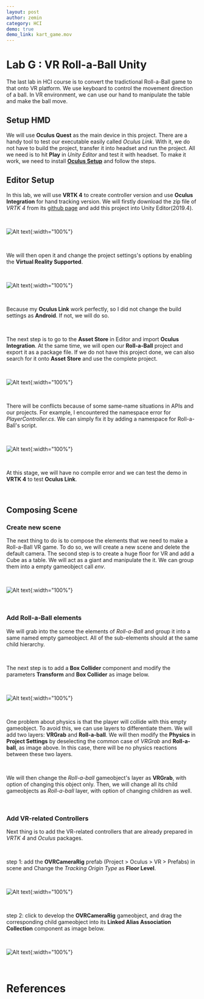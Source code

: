 ```yaml
---
layout: post
author: zemin 
category: HCI
demo: true
demo_link: kart_game.mov
---
```


# Lab G : VR Roll-a-Ball Unity

The last lab in HCI course is to convert the tradictional Roll-a-Ball game to that onto VR platform. We use keyboard to control the movement direction of a ball. In VR environment, we can use our hand to manipulate the table and make the ball move.

## Setup HMD

We will use **Oculus Quest** as the main device in this project. There are a handy tool to test our executable easily called *Oculus Link*. With it, we do not have to build the project, transfer it into headset and run the project. All we need is to hit **Play** in *Unity Editor* and test it with headset. To make it work, we need to install **[Oculus Setup](https://www.oculus.com/setup/)** and follow the steps.

## Editor Setup

In this lab, we will use **VRTK 4** to create controller version and use **Oculus Integration** for hand tracking version. We will firstly download the zip file of *VRTK 4* from its [github page](https://github.com/ExtendRealityLtd/VRTK) and add this project into Unity Editor(2019.4).

&nbsp;

![Alt text](https://raw.githubusercontent.com/zemin-xu/zemin-xu.github.io/master/assets/images/hci_lab3/vrtk_add_project.png "add vrtk"){:width="100%"}

&nbsp;

We will then open it and change the project settings's options by enabling the **Virtual Reality Supported**.

&nbsp;

![Alt text](https://raw.githubusercontent.com/zemin-xu/zemin-xu.github.io/master/assets/images/hci_lab3/project_settings_enable_vr.png "enable vr"){:width="100%"}

&nbsp;

Because my **Oculus Link** work perfectly, so I did not change the build settings as **Android**. If not, we will do so.

&nbsp;

The next step is to go to the **Asset Store** in Editor and import **Oculus Integration**. At the same time, we will open our **Roll-a-Ball** project and export it as a package file. If we do not have this project done, we can also search for it onto **Asset Store** and use the complete project.

&nbsp;

![Alt text](https://raw.githubusercontent.com/zemin-xu/zemin-xu.github.io/master/assets/images/hci_lab3/oculus_integration_import.png "import oculus integration"){:width="100%"}

&nbsp;

There will be conflicts because of some same-name situations in APIs and our projects. For example, I encountered the namespace error for *PlayerController.cs*. We can simply fix it by adding a namespace for Roll-a-Ball's script.

&nbsp;

![Alt text](https://raw.githubusercontent.com/zemin-xu/zemin-xu.github.io/master/assets/images/hci_lab3/add_namespace.png "add namespace"){:width="100%"}

&nbsp;

At this stage, we will have no compile error and we can test the demo in **VRTK 4** to test **Oculus Link**.

&nbsp;

## Composing Scene

### Create new scene

The next thing to do is to compose the elements that we need to make a Roll-a-Ball VR game. To do so, we will create a new scene and delete the default camera. The second step is to create a huge floor for VR and add a Cube as a table. We will act as a giant and manipulate the it. We can group them into a empty gameobject call *env*.

&nbsp;

![Alt text](https://raw.githubusercontent.com/zemin-xu/zemin-xu.github.io/master/assets/images/hci_lab3/composition_scene.png "composition"){:width="100%"}

&nbsp;

### Add Roll-a-Ball elements

We will grab into the scene the elements of *Roll-a-Ball* and group it into a same named empty gameobject. All of the sub-elements should at the same child hierarchy.

&nbsp;

The next step is to add a **Box Collider** component and modify the parameters **Transform** and **Box Collider** as image below.

&nbsp;

![Alt text](https://raw.githubusercontent.com/zemin-xu/zemin-xu.github.io/master/assets/images/hci_lab3/physics_settings.png "physics settings"){:width="100%"}

&nbsp;

One problem about physics is that the player will collide with this empty gameobject. To avoid this, we can use layers to differentiate them. We will add two layers: **VRGrab** and **Roll-a-ball**. We will then modify the **Physics** in **Project Settings** by deselecting the common case of *VRGrab* and **Roll-a-ball**, as image above. In this case, there will be no physics reactions between these two layers.

&nbsp;

We will then change the *Roll-a-ball* gameobject's layer as **VRGrab**, with option of changing this object only. Then, we will change all its child gameobjects as *Roll-a-ball* layer, with option of changing children as well.

&nbsp;

### Add VR-related Controllers

Next thing is to add the VR-related controllers that are already prepared in *VRTK 4* and *Oculus* packages.

&nbsp;

step 1: add the **OVRCameraRig** prefab (Project > Oculus > VR > Prefabs) in scene and Change the *Tracking Origin Type* as **Floor Level**.

&nbsp;

![Alt text](https://raw.githubusercontent.com/zemin-xu/zemin-xu.github.io/master/assets/images/hci_lab3/floor_level.png "ovr camera rig prefab"){:width="100%"}

&nbsp;
&nbsp;

step 2: click to develop the **OVRCameraRig** gameobject, and drag the corresponding child gameobject into its **Linked Alias Association Collection** component as image below.

&nbsp;

![Alt text](https://raw.githubusercontent.com/zemin-xu/zemin-xu.github.io/master/assets/images/hci_lab3/linked_alias.png "linked alias"){:width="100%"}

&nbsp;
# References
